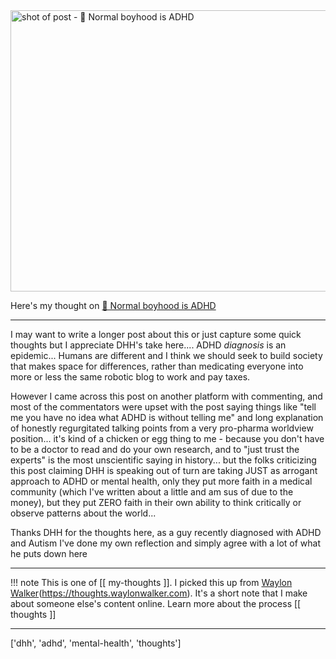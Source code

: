 
<a href="https://world.hey.com/dhh/normal-boyhood-is-adhd-a9593488">
    <img
        src="https://shots.wayl.one/shot/?url=https://world.hey.com/dhh/normal-boyhood-is-adhd-a9593488&height=450&width=800&scaled_width=800&scaled_height=450&selectors=""
        alt="shot of post - 💭 Normal boyhood is ADHD"
        height=450
        width=800
    >
</a>

Here's my thought on <a href="https://world.hey.com/dhh/normal-boyhood-is-adhd-a9593488">💭 Normal boyhood is ADHD</a>

---

I may want to write a longer post about this or just capture some quick thoughts but I appreciate DHH's take here.... ADHD _diagnosis_ is an epidemic... Humans are different and I think we should seek to build society that makes space for differences, rather than medicating everyone into more or less the same robotic blog to work and pay taxes.

However I came across this post on another platform with commenting, and most of the commentators were upset with the post saying things like "tell me you have no idea what ADHD is without telling me" and long explanation of honestly regurgitated talking points from a very pro-pharma worldview position... it's kind of a chicken or egg thing to me - because you don't have to be a doctor to read and do your own research, and to "just trust the experts" is the most unscientific saying in history... but the folks criticizing this post claiming DHH is speaking out of turn are taking JUST as arrogant approach to ADHD or mental health, only they put more faith in a medical community (which I've written about a little and am sus of due to the money), but they put ZERO faith in their own ability to think critically or observe patterns about the world...

Thanks DHH for the thoughts here, as a guy recently diagnosed with ADHD and Autism I've done my own reflection and simply agree with a lot of what he puts down here



---

!!! note
     This is one of [[ my-thoughts ]]. I picked this up from [Waylon Walker](https://waylonwalker.com)(https://thoughts.waylonwalker.com). It's a short note that I make about someone else's
     content online.  Learn more about the process [[ thoughts ]]


---

['dhh', 'adhd', 'mental-health', 'thoughts']
        